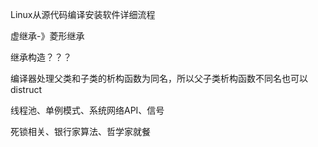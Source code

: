 Linux从源代码编译安装软件详细流程

虚继承-》菱形继承

继承构造？？？

编译器处理父类和子类的析构函数为同名，所以父子类析构函数不同名也可以distruct

线程池、单例模式、系统网络API、信号

死锁相关、银行家算法、哲学家就餐
